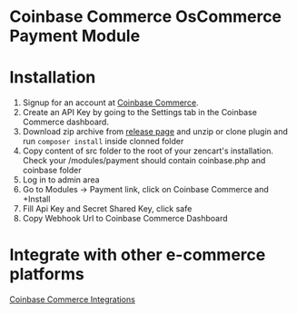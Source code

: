 # Coinbase Commerce OsCommerce Payment Module

# Installation
1. Signup for an account at [Coinbase Commerce](https://commerce.coinbase.com/).
2. Create an API Key by going to the Settings tab in the Coinbase Commerce dashboard.
3. Download zip archive from [release page](https://github.com/coinbase/coinbase-commerce-zencart/releases) and unzip or clone plugin and run `composer install` inside clonned folder
4. Copy content of src folder to the root of your zencart's installation. Check your /modules/payment should contain coinbase.php and coinbase folder
5. Log in to admin area
6. Go to Modules -> Payment link, click on Coinbase Commerce and +Install
7. Fill Api Key and Secret Shared Key, click safe
8. Copy Webhook Url to Coinbase Commerce Dashboard

# Integrate with other e-commerce platforms

[Coinbase Commerce Integrations](https://commerce.coinbase.com/integrate)


